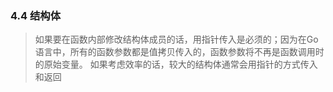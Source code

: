 ### 4.4 结构体

>如果要在函数内部修改结构体成员的话，用指针传入是必须的；因为在Go语言中，所有的函数参数都是值拷贝传入的，函数参数将不再是函数调用时的原始变量。
>如果考虑效率的话，较大的结构体通常会用指针的方式传入和返回
